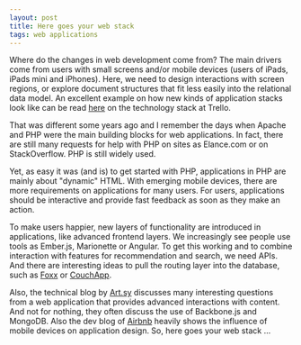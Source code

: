 ```yaml
---
layout: post
title: Here goes your web stack
tags: web applications
---
```

Where do the changes in web development come from? The main drivers come from users with small screens and/or mobile devices (users of iPads, iPads mini and iPhones). Here, we need to design interactions with screen regions, or explore document structures  that fit less easily into the relational data model. An excellent example on how new kinds of application stacks look like can be read [here](http://blog.fogcreek.com/the-trello-tech-stack/) on the technology stack at Trello. 

That was different some years ago and I remember the days when Apache and PHP were the main building blocks for web applications. In fact, there are still many requests for help with PHP on sites as Elance.com or on StackOverflow. PHP is still widely used.

Yet, as easy it was (and is) to get started with PHP, applications in PHP are mainly about "dynamic" HTML. With emerging mobile devices, there are more requirements on applications for many users. For users, applications should be interactive and provide fast feedback as soon as they make an action.

To make users happier, new layers of functionality are introduced in applications, like advanced frontend layers. We increasingly see people use tools as Ember.js, Marionette or Angular. To get this working and to combine interaction with features for recommendation and search, we need APIs. And there are interesting ideas to pull the routing layer into the database, such as [Foxx](http://www.arangodb.org/2013/03/29/foxx-a-lightweight-javascript-application-framework-for-arangodb) or [CouchApp](http://couchapp.org/page/index).

Also, the technical blog by [Art.sy](http://artsy.github.io/) discusses many interesting questions from a web application that provides advanced interactions with content. And not for nothing, they often discuss the use of Backbone.js and MongoDB. Also the dev blog of [Airbnb](http://nerds.airbnb.com/) heavily shows the influence of mobile devices on application design. So, here goes your web stack ...
